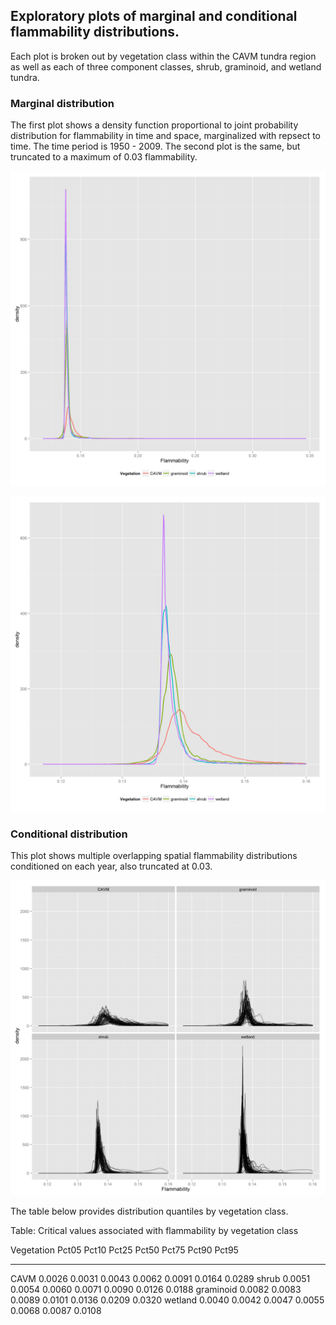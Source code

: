






##
##
## Exploratory plots of marginal and conditional flammability distributions.

Each plot is broken out by vegetation class within the CAVM tundra region as well as each of three component classes, shrub, graminoid, and wetland tundra.

### Marginal distribution

The first plot shows a density function proportional to joint probability distribution for flammability in time and space,
marginalized with repsect to time. The time period is 1950 - 2009. The second plot is the same, but truncated to a maximum of 0.03 flammability.

![](cavm_flam_dist_files/figure-html/plot01a-1.png) 

![](cavm_flam_dist_files/figure-html/plot01b-1.png) 

### Conditional distribution

This plot shows multiple overlapping spatial flammability distributions conditioned on each year, also truncated at 0.03.

![](cavm_flam_dist_files/figure-html/plot02-1.png) 

The table below provides distribution quantiles by vegetation class.


Table: Critical values associated with flammability by vegetation class

Vegetation     Pct05    Pct10    Pct25    Pct50    Pct75    Pct90    Pct95
-----------  -------  -------  -------  -------  -------  -------  -------
CAVM          0.0026   0.0031   0.0043   0.0062   0.0091   0.0164   0.0289
shrub         0.0051   0.0054   0.0060   0.0071   0.0090   0.0126   0.0188
graminoid     0.0082   0.0083   0.0089   0.0101   0.0136   0.0209   0.0320
wetland       0.0040   0.0042   0.0047   0.0055   0.0068   0.0087   0.0108
